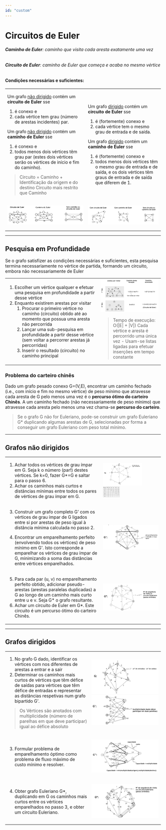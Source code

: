```yaml
---
id: "custom"
---
```


<!-- @import "note-style.less" -->

<link href="https://fonts.googleapis.com/css2?family=Handlee&display=swap" rel="stylesheet">

# Circuitos de Euler

###### **Caminho de Euler**: caminho que visita cada aresta exatamente uma vez
###### **Circuito de Euler**: caminho de Euler que começa e acaba no mesmo vértice

#### Condições necessárias e suficientes:

<table>

<tr>
<td>

Um grafo <u>não dirigido</u> contém um **circuito de Euler** sse
1) é conexo e
2) cada vértice tem grau (número de arestas incidentes) par.

Um grafo <u>não dirigido</u> contém um **caminho de Euler** sse
1) é conexo e
2) todos menos dois vértices têm grau par (estes dois vértices serão os vértices de início e fim do caminho).

> Circuito = Caminho + Identificação da origem e do destino
> Circuito mais restrito que Caminho
</td>

<td>

Um grafo <u>dirigido</u> contém um **circuito de Euler** sse
1) é (fortemente) conexo e
2) cada vértice tem o mesmo grau de entrada e de saída.

Um grafo <u>dirigido</u> contém um **caminho de Euler** sse
1) é (fortemente) conexo e
2) todos menos dois vértices têm o mesmo grau de entrada e de saída, e os dois vértices têm graus de entrada e de saída que diferem de 1.
</td>

</tr>

<tr>
<td>

![](images/euler-ndgraphs.png)
</td>

<td>

![](images/euler-dgraph.png)
</td>
</tr>

</table>

-----

## Pesquisa em Profundidade

Se o grafo satisfizer as condições necessárias e suficientes, esta pesquisa termina necessariamente no vértice de partida, formando um circuito, embora não necessariamente de Euler

<table>

<td width="60%">

1. Escolher um vértice qualquer e efetuar uma pesquisa em profundidade a partir desse vértice
2. Enquanto existirem arestas por visitar
   1. Procurar o primeiro vértice no caminho (circuito) obtido até ao momento que possua uma aresta não percorrida
   2. Lançar uma sub-pesquisa em profundidade a partir desse vértice (sem voltar a percorrer arestas já percorridas)
   3. Inserir o resultado (circuito) no caminho principal
</td>

<td>
<img src="images/euler-dps.png" width="100%">

> Tempo de execução: O(|E| + |V|)
> Cada vértice e aresta é percorrido uma única vez -  Usam-se listas ligadas para efetuar inserções em tempo constante
</td>

</table>

### Problema do carteiro chinês

Dado um grafo pesado conexo G=(V,E), encontrar um caminho fechado (i.e., com início e fim no mesmo vértice) de peso mínimo que atravesse cada aresta de G pelo menos uma vez é o **percurso ótimo do carteiro Chinês**. A um caminho fechado (não necessariamente de peso mínimo) que atravesse cada aresta pelo menos uma vez chama-se **percurso do carteiro**.

> Se o grafo G não for Euleriano, pode-se construir um grafo Euleriano G* duplicando algumas arestas de G, selecionadas por forma a conseguir um grafo Euleriano com peso total mínimo.

----

## Grafos não dirigidos

<table>
<tr>
<td>

1. Achar todos os vértices de grau ímpar em G. Seja k o número (par!) destes vértices. Se k=0, fazer G*=G e saltar para o passo 6.
2. Achar os caminhos mais curtos e distâncias mínimas entre todos os pares de vértices de grau ímpar em G.
</td>

<td>

<img src="images/euler-nd1.png" width="70%">
<img src="images/euler-nd2.png" width="30%">
</td>
</tr>

<tr>
<td>

3. Construir um grafo completo G' com os vértices de grau ímpar de G ligados entre si por arestas de peso igual à distância mínima calculada no passo 2.

4. Encontrar um emparelhamento perfeito (envolvendo todos os vértices) de peso mínimo em G'. Isto corresponde a emparelhar os vértices de grau ímpar de G, minimizando a soma das distâncias entre vértices emparelhados.
</td>

<td>

![](images/euler-nd4.png)
</td>
</tr>
<tr>
<td>

5. Para cada par (u, v) no emparelhamento perfeito obtido, adicionar pseudo-arestas (arestas paralelas duplicadas) a G ao longo de um caminho mais curto entre u e v. Seja G* o grafo resultante.
6. Achar um circuito de Euler em G*. Este circuito é um percurso ótimo do carteiro Chinês.
</td>

<td>

![](images/euler-nd6.png)
</td>
</tr>
</table>

----

## Grafos dirigidos

<table>
<tr>
<td>

1. No grafo G dado, identificar os vértices com nos diferentes de arestas a entrar e a sair
2. Determinar os caminhos mais curtos de vértices que têm défice de saídas para vértices que têm défice de entradas e representar as distâncias respetivas num grafo bipartido G’. 
> Os Vértices são anotados com multiplicidade (número de parelhas em que deve participar) igual ao défice absoluto
</td>

<td>

<img src="images/euler-d1.png">
<img src="images/euler-d2.png">
</td>
</tr>

<tr>
<td>

3. Formular problema de emparelhamento óptimo como problema de fluxo máximo de custo mínimo e resolver.

</td>

<td>

![](images/euler-d3.png)
</td>
</tr>
<tr>
<td>

4. Obter grafo Euleriano G*, duplicando em G os caminhos mais curtos entre os vértices emparelhados no passo 3, e obter um circuito Euleriano.
</td>

<td>

![](images/euler-d4.png)
</td>
</tr>
</table>
